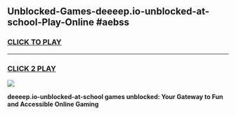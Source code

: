
## Unblocked-Games-deeeep.io-unblocked-at-school-Play-Online #aebss
<h3>
<a href="https://news.freeplayer.one?title=deeeep.io-unblocked-at-school&ref=3">CLICK TO PLAY</a></h3>
<hr>

<h3>
<a href="https://news.freeplayer.one?title=deeeep.io-unblocked-at-school&ref=3">CLICK 2 PLAY</a>
  
</h3>

<a href="https://news.freeplayer.one?title=deeeep.io-unblocked-at-school&ref=3"><img src="https://clearcache.store/games.png"></a>


**deeeep.io-unblocked-at-school games unblocked: Your Gateway to Fun and Accessible Online Gaming**

